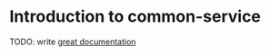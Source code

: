 # Introduction to common-service

TODO: write [great documentation](http://jacobian.org/writing/what-to-write/)
